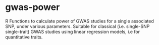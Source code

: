 # gwas-power
R Functions to calculate power of GWAS studies for a single associated SNP, under various parameters. Suitable for classical (i.e. single-SNP single-trait) GWAS studies using linear regression models, i.e for quantitative traits.
